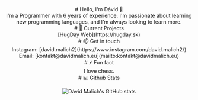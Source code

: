 <center>
# Hello, I'm Dávid 👋<br>
I'm a Programmer with 6 years of experience. I'm passionate about learning new programming languages, and I'm always looking to learn more.
<br>
# 🔭 Current Projects<br>
[HugDay Web](https://hugday.sk)
<br>
# 📫 Get in touch<br>
Instagram: [david.malich2](https://www.instagram.com/david.malich2/)<br>
Email: [kontakt@davidmalich.eu](mailto:kontakt@davidmalich.eu)
<br>
# ⚡ Fun fact<br>
I love chess.
<br>
# 📊 Github Stats
<br>

![Dávid Malich's GitHub stats](https://github-readme-stats.vercel.app/api?username=JesusChrist69&show_icons=true&count_private=true&hide_border=true&theme=radical)

  </center>
